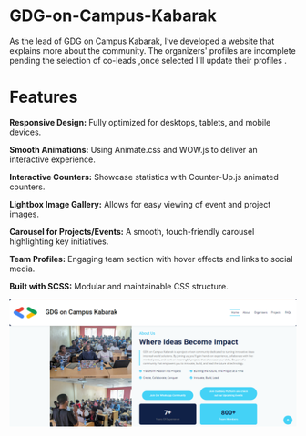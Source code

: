 # GDG-on-Campus-Kabarak
As the lead of GDG on Campus Kabarak, I’ve developed a website that explains more about the community. The organizers' profiles are incomplete pending the selection of co-leads ,once selected I'll update their profiles .
# Features
**Responsive Design:** Fully optimized for desktops, tablets, and mobile devices.

**Smooth Animations:** Using Animate.css and WOW.js to deliver an interactive experience.

**Interactive Counters:** Showcase statistics with Counter-Up.js animated counters.

**Lightbox Image Gallery:** Allows for easy viewing of event and project images.

**Carousel for Projects/Events:** A smooth, touch-friendly carousel highlighting key initiatives.

**Team Profiles:** Engaging team section with hover effects and links to social media.

**Built with SCSS:** Modular and maintainable CSS structure.

![About Us](https://github.com/HopeFlynn/GDG-on-Campus-Kabarak/blob/main/About%20us.png)

